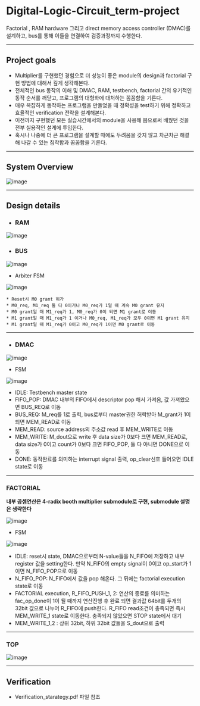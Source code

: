 # Digital-Logic-Circuit_term-project
Factorial , RAM hardware 그리고 direct memory access controller (DMAC)를 설계하고, bus를 통해 이들을 연결하여 검증과정까지 수행한다.

---

## Project goals
*	Multiplier를 구현했던 경험으로 더 성능이 좋은 module의 design과 factorial 구현 방법에 대해서 깊게 생각해본다.
*	전체적인 bus 동작의 이해 및 DMAC, RAM, testbench, factorial 간의 유기적인 동작 순서를 깨닫고, 프로그램의 대형화에 대처하는 꼼꼼함을 기른다.
*	매우 복잡하게 동작하는 프로그램을 만들었을 때 정확성을 test하기 위해 정확하고 효율적인 verification 전략을 설계해본다.
*	이전까지 구현했던 모든 실습시간에서의 module을 사용해 봄으로써 배웠던 것을 전부 실용적인 설계에 투입한다.
*	혹시나 나중에 더 큰 프로그램을 설계할 때에도 두려움을 갖지 않고 차근차근 해결해 나갈 수 있는 침착함과 꼼꼼함을 기른다.


---

## System Overview

![image](https://user-images.githubusercontent.com/67624104/118246400-e0aa6400-b4dc-11eb-8985-a2166ba9803f.png)

---

## Design details

* ### RAM

 ![image](https://user-images.githubusercontent.com/67624104/118246593-22d3a580-b4dd-11eb-8008-a7d30cdc1008.png)

* ### BUS

![image](https://user-images.githubusercontent.com/67624104/118246987-9ecded80-b4dd-11eb-9fde-045d37b2a7ed.png)


  * Arbiter FSM

  ![image](https://user-images.githubusercontent.com/67624104/118247654-61b62b00-b4de-11eb-99c5-2de38d085e26.png)

    * Reset시 M0 grant 허가
    * M0_req, M1_req 둘 다 0이거나 M0_req가 1일 때 계속 M0 grant 유지
    * M0 grant일 때 M1_req가 1, M0_req가 0이 되면 M1 grant로 이동
    * M1 grant일 때 M1_req가 1 이거나 M0_req, M1_req가 모두 0이면 M1 grant 유지
    * M1 grant일 때 M1_req가 0이고 M0_req가 1이면 M0 grant로 이동
---


* ### DMAC

![image](https://user-images.githubusercontent.com/67624104/118247955-b9ed2d00-b4de-11eb-9e2c-560239cd72bb.png)


* FSM

![image](https://user-images.githubusercontent.com/67624104/118249237-27e62400-b4e0-11eb-8771-04683a1b6eb4.png)
 
  * IDLE: Testbench master state
  * FIFO_POP: DMAC 내부의 FIFO에서 descriptor pop 해서 가져옴, 값 가져왔으면 BUS_REQ로 이동
  * BUS_REQ: M_req를 1로 출력, bus로부터 master권한 허락받아 M_grant가 1이 되면 MEM_READ로 이동
  * MEM_READ: source address의 주소값 read 후 MEM_WRITE로 이동
  * MEM_WRITE: M_dout으로 write 후 data size가 0보다 크면 MEM_READ로, data size가 0이고 count가 0보다 크면 FIFO_POP, 둘 다 아니면 DONE으로 이동
  * DONE: 동작완료를 의미하는 interrupt signal 출력, op_clear신호 들어오면 IDLE state로 이동

---

### FACTORIAL

**내부 곱셈연산은 4-radix booth multiplier submodule로 구현, submodule 설명은 생략한다**

![image](https://user-images.githubusercontent.com/67624104/118251971-32ee8380-b4e3-11eb-9127-ac2915eca2af.png)


* FSM

![image](https://user-images.githubusercontent.com/67624104/118252011-3eda4580-b4e3-11eb-9a81-021cd1956581.png)

  * IDLE: reset시 state, DMAC으로부터 N-value들을 N_FIFO에 저장하고 내부 register 값을 setting한다. 만약 N_FIFO의 empty signal이 0이고 op_start가 1이면 N_FIFO_POP으로 이동
  * N_FIFO_POP: N_FIFO에서 값을 pop 해온다. 그 뒤에는 factorial execution state로 이동
  * FACTORIAL execution, R_FIFO_PUSH_1, 2: 연산의 종료를 의미하는 fac_op_done이 1이 될 때까지 연산진행 후 완료 되면 결과값 64bit를 두개의 32bit 값으로 나누어 R_FIFO에 push한다. R_FIFO read조건이 충족되면 즉시 MEM_WRITE_1 state로 이동한다. 충족되지 않았으면 STOP state에서 대기
  * MEM_WRITE_1,2 : 상위 32bit, 하위 32bit 값들을 S_dout으로 출력

---

### TOP

![image](https://user-images.githubusercontent.com/67624104/118253892-6df1b680-b4e5-11eb-8cb5-06a23cb2a677.png)

---


## Verification

* Verification_starategy.pdf 파일 참조

  
